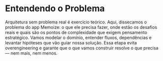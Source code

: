 # Entendendo o Problema

Arquitetura sem problema real é exercício teórico. Aqui, dissecamos o problema do app Memoize: o que ele precisa fazer, onde estão os desafios reais e quais são os pontos de complexidade que exigem pensamento estratégico. Vamos modelar o domínio, entender fluxos, dependências e levantar hipóteses que vão guiar nossa solução. Essa etapa evita overengineering e garante que o que vamos construir resolve o que precisa — nem mais, nem menos.